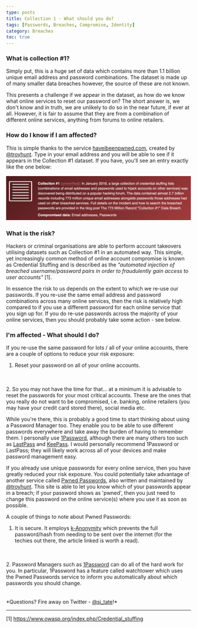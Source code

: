 ```yaml
---
type: posts
title: Collection 1 - What should you do? 
tags: [Passwords, Breaches, Compromise, Identity]
category: Breaches
toc: true
---
```


### What is collection #1?
Simply put, this is a huge set of data which contains more than 1.1 billion unique email address and password combinations. The dataset is made up of many smaller data breaches however, the source of these are not known. 

This presents a challenge if we appear in the dataset, as how do we know what online services to reset our password on? The short answer is, we don't know and in truth, we are unlikely to do so in the near future, if ever at all. However, it is fair to assume that they are from a combination of different online services, anything from forums to online retailers.

### How do I know if I am affected? 
This is simple thanks to the service <a href="https://haveibeenpwned.com">haveibeenpwned.com</a>, created by <a href="https://twitter.com/troyhunt">@troyhunt</a>. Type in your email address and you will be able to see if it appears in the Collection #1 dataset. If you have, you'll see an entry exactly like the one below:
<br />
<br />
![Collection 1 HaveIBeenPwned Screenshot](/assets/img/custom/posts/haveibeenpwned_collection1.png)

### What is the risk? 
Hackers or criminal organisations are able to perform account takeovers utilising datasets such as Collection #1 in an automated way. This simple, yet increasingly common method of online account compromise is known as Credential Stuffing and is described as the *"automated injection of breached username/password pairs in order to fraudulently gain access to user accounts"* [1]. 

In essence the risk to us depends on the extent to which we re-use our passwords. If you re-use the same email address and password combinations across many online services, then the risk is relatively high compared to if you use a different password for each online service that you sign up for. If you do re-use passwords across the majority of your online services, then you should probably take some action - see below.

### I'm affected - What should I do?
If you re-use the same password for lots / all of your online accounts, there are a couple of options to reduce your risk exposure: 
1. Reset your password on all of your online accounts.
<br />
<br />
2. So you may not have the time for that... at a minimum it is advisable to reset the passwords for your most critical accounts. 
These are the ones that you really do not want to be compromised, i.e. banking, online retailers (you may have your credit card stored there), social media etc. 

While you're there, this is probably a good time to start thinking about using a Password Manager too. They enable you to be able to use different passwords everywhere and take away the burden of having to remember them. I personally use <a href="https://1password.com">1Password</a>, although there are many others too such as <a href="https://www.lastpass.com">LastPass</a> and <a href="https://keepass.info">KeePass</a>. I would personally recommend 1Password or LastPass; they will likely work across all of your devices and make password management easy.

If you already use unique passwords for every online service, then you have greatly reduced your risk exposure. You could potentially take advantage of another service called <a href="https://haveibeenpwned.com/Passwords">Pwned Passwords</a>, also written and maintained by <a href="https://twitter.com/troyhunt">@troyhunt</a>. This site is able to let you know which of your passwords appear in a breach; if your password shows as 'pwned', then you just need to change this password on the online service(s) where you use it as soon as possible. 

A couple of things to note about Pwned Passwords:
1. It is secure. It employs <a href="https://blog.cloudflare.com/validating-leaked-passwords-with-k-anonymity/">k-Anonymity</a> which prevents the full password/hash from needing to be sent over the internet (for the techies out there, the article linked is worth a read).
<br />
<br />
2. Password Managers such as <a href="https://1password.com">1Password</a> can do all of the hard work for you. In particular, 1Password has a feature called watchtower which uses the Pwned Passwords service to inform you automatically about which passwords you should change. 

<br />
<br />
<br />
*Questions? Fire away on Twitter - <a href="https://twitter.com/sj_tate">@sj_tate</a>!*


- - - 
[1] https://www.owasp.org/index.php/Credential_stuffing